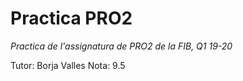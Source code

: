# Practica PRO2

_Practica de l'assignatura de PRO2 de la FIB, Q1 19-20_

Tutor: Borja Valles
Nota: 9.5


